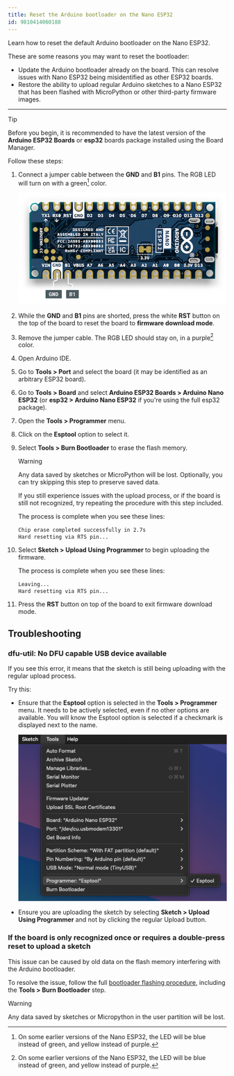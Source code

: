 ```yaml
---
title: Reset the Arduino bootloader on the Nano ESP32
id: 9810414060188
---
```


Learn how to reset the default Arduino bootloader on the Nano ESP32.

These are some reasons you may want to reset the bootloader:

* Update the Arduino bootloader already on the board. This can resolve issues with Nano ESP32 being misidentified as other ESP32 boards.
* Restore the ability to upload regular Arduino sketches to a Nano ESP32 that has been flashed with MicroPython or other third-party firmware images.

---

<a id="reset-the-bootloader"></a>

> [!TIP]
> Before you begin, it is recommended to have the latest version of the **Arduino ESP32 Boards** or **esp32** boards package installed using the Board Manager.

Follow these steps:

1. Connect a jumper cable between the **GND** and **B1** pins. The RGB LED will turn on with a green[^colors] color.

   ![The GND and B1 pins](img/nano-esp32-gnd-b1.png)

2. While the **GND** and **B1** pins are shorted, press the white **RST** button on the top of the board to reset the board to **firmware download mode**.

3. Remove the jumper cable. The RGB LED should stay on, in a purple[^colors] color.

4. Open Arduino IDE.

5. Go to **Tools > Port** and select the board (it may be identified as an arbitrary ESP32 board).

6. Go to **Tools > Board** and select **Arduino ESP32 Boards > Arduino Nano ESP32** (or **esp32 > Arduino Nano ESP32** if you're using the full esp32 package).

7. Open the **Tools > Programmer** menu.

8. Click on the **Esptool** option to select it.

9. Select **Tools > Burn Bootloader** to erase the flash memory.

   > [!WARNING]
   > Any data saved by sketches or MicroPython will be lost. Optionally, you can try skipping this step to preserve saved data.
   >
   > If you still experience issues with the upload process, or if the board is still not recognized, try repeating the procedure with this step included.

   The process is complete when you see these lines:

   ```
   Chip erase completed successfully in 2.7s
   Hard resetting via RTS pin...
   ```

10. Select **Sketch > Upload Using Programmer** to begin uploading the firmware.

    The process is complete when you see these lines:

    ```
    Leaving...
    Hard resetting via RTS pin...
    ```

11. Press the **RST** button on top of the board to exit firmware download mode.

## Troubleshooting

### dfu-util: No DFU capable USB device available

If you see this error, it means that the sketch is still being uploading with the regular upload process.

Try this:

* Ensure that the **Esptool** option is selected in the **Tools > Programmer** menu. It needs to be actively selected, even if no other options are available. You will know the Esptool option is selected if a checkmark is displayed next to the name.

  ![The Esptool option in the Tools > Programmer menu. A checkmark indicates that the option is currently selected.](img/esptool-selected.png)

* Ensure you are uploading the sketch by selecting **Sketch > Upload Using Programmer** and not by clicking the regular Upload button.

### If the board is only recognized once or requires a double-press reset to upload a sketch

This issue can be caused by old data on the flash memory interfering with the Arduino bootloader.

To resolve the issue, follow the full [bootloader flashing procedure](#reset-the-bootloader), including the **Tools > Burn Bootloader** step.

> [!WARNING]
> Any data saved by sketches or Micropython in the user partition will be lost.

[^colors]: On some earlier versions of the Nano ESP32, the LED will be blue instead of green, and yellow instead of purple.

<!-- markdownlint-disable-file HC001 -->
